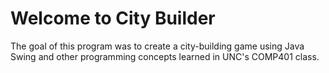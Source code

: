 # Welcome to City Builder

The goal of this program was to create a city-building game using Java Swing and other programming concepts learned in UNC's COMP401 class.